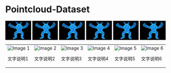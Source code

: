 # Pointcloud-Dataset
<div style="display: flex; justify-content: space-between; align-items: center; flex-wrap: wrap;">

<img src="https://github.com/LixiangZhao98/asset/blob/master/Project/PointCloud-Visualization-Tool/pic/Armadillo_ply.png" alt="Image 1" style="width: 16%;"/>
<img src="https://github.com/LixiangZhao98/asset/blob/master/Project/PointCloud-Visualization-Tool/pic/Armadillo_ply.png" alt="Image 2" style="width: 16%;"/>
<img src="https://github.com/LixiangZhao98/asset/blob/master/Project/PointCloud-Visualization-Tool/pic/Armadillo_ply.png" alt="Image 3" style="width: 16%;"/>
<img src="https://github.com/LixiangZhao98/asset/blob/master/Project/PointCloud-Visualization-Tool/pic/Armadillo_ply.png" alt="Image 4" style="width: 16%;"/>
<img src="https://github.com/LixiangZhao98/asset/blob/master/Project/PointCloud-Visualization-Tool/pic/Armadillo_ply.png" alt="Image 5" style="width: 16%;"/>
<img src="https://github.com/LixiangZhao98/asset/blob/master/Project/PointCloud-Visualization-Tool/pic/Armadillo_ply.png" alt="Image 6" style="width: 16%;"/>

<table>
  <tr>
    <td style="width:16%;">
      <img src="image1.jpg" alt="Image 1" style="width:100%;">
      <p>文字说明1</p>
    </td>
    <td style="width:16%;">
      <img src="image2.jpg" alt="Image 2" style="width:100%;">
      <p>文字说明2</p>
    </td>
    <td style="width:16%;">
      <img src="image3.jpg" alt="Image 3" style="width:100%;">
      <p>文字说明3</p>
    </td>
    <td style="width:16%;">
      <img src="image4.jpg" alt="Image 4" style="width:100%;">
      <p>文字说明4</p>
    </td>
    <td style="width:16%;">
      <img src="image5.jpg" alt="Image 5" style="width:100%;">
      <p>文字说明5</p>
    </td>
    <td style="width:16%;">
      <img src="image6.jpg" alt="Image 6" style="width:100%;">
      <p>文字说明6</p>
    </td>
  </tr>
</table>
